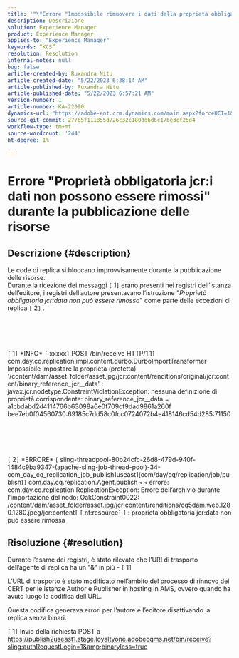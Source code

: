 ```yaml
---
title: '"\"Errore "Impossibile rimuovere i dati della proprietà obbligatoria jcr:" durante la pubblicazione delle risorse"'
description: Descrizione
solution: Experience Manager
product: Experience Manager
applies-to: "Experience Manager"
keywords: “KCS”
resolution: Resolution
internal-notes: null
bug: false
article-created-by: Ruxandra Nitu
article-created-date: "5/22/2023 6:38:14 AM"
article-published-by: Ruxandra Nitu
article-published-date: "5/22/2023 6:57:21 AM"
version-number: 1
article-number: KA-22090
dynamics-url: "https://adobe-ent.crm.dynamics.com/main.aspx?forceUCI=1&pagetype=entityrecord&etn=knowledgearticle&id=68981235-6bf8-ed11-8849-6045bd006793"
source-git-commit: 27765f111855d726c32c180dd6d6c176e3cf25d4
workflow-type: tm+mt
source-wordcount: '244'
ht-degree: 1%

---
```


# Errore &quot;Proprietà obbligatoria jcr:i dati non possono essere rimossi&quot; durante la pubblicazione delle risorse

## Descrizione {#description}

Le code di replica si bloccano improvvisamente durante la pubblicazione delle risorse. 
<br>Durante la ricezione dei messaggi `[` 1`]`  erano presenti nei registri dell’istanza dell’editore, i registri dell’autore presentavano l’istruzione &quot;*Proprietà obbligatoria jcr:data non può essere rimossa*&quot; come parte delle eccezioni di replica `[` 2`]` .<br><br> <br><br> <br><br>`[` 1`]`  \*INFO\* `[` xxxxx`]`  POST /bin/receive HTTP/1.1`]`  com.day.cq.replication.impl.content.durbo.DurboImportTransformer Impossibile impostare la proprietà (protetta) &#39;/content/dam/asset_folder/asset.jpg/jcr:content/renditions/original/jcr:content/binary_reference_jcr__data&#39; : javax.jcr.nodetype.ConstraintViolationException: nessuna definizione di proprietà corrispondente: binary_reference_jcr__data = a1cbdabd2d4114766b63098a6e0f709cf9dad9861a260f bee7eb0f04560730:69185c7dd58c0fcc0724072b4e418146cd54d285:71150<br><br> <br><br> <br><br>`[` 2`]`  \*ERRORE\* `[` sling-threadpool-80b24cfc-26d8-479d-940f-1484c9ba9347-(apache-sling-job-thread-pool)-34-com_day_cq_replication_job_publish1useast1(com/day/cq/replication/job/publish)`]`  com.day.cq.replication.Agent.publish `<` `<`  errore: com.day.cq.replication.ReplicationException: Errore dell’archivio durante l’importazione del nodo: OakConstraint0022: /content/dam/asset_folder/asset.jpg/jcr:content/renditions/cq5dam.web.1280.1280.jpeg/jcr:content`[` `[` nt:resource`]` `]` : proprietà obbligatoria jcr:data non può essere rimossa

## Risoluzione {#resolution}


Durante l’esame dei registri, è stato rilevato che l’URI di trasporto dell’agente di replica ha un &quot;&amp;&quot; in più - `[` 1`]`

L’URL di trasporto è stato modificato nell’ambito del processo di rinnovo del CERT per le istanze Author e Publisher in hosting in AMS, ovvero quando ha avuto luogo la codifica dell’URL.

Questa codifica generava errori per l’autore e l’editore disattivando la replica senza binari.



`[` 1`]`  Invio della richiesta POST a https://publish2useast1.stage.loyaltyone.adobecqms.net/bin/receive?sling:authRequestLogin=1&amp;binaryless=true


